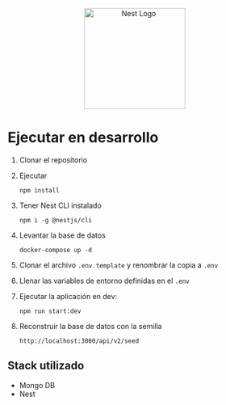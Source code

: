 <p align="center">
  <a href="http://nestjs.com/" target="blank"><img src="https://nestjs.com/img/logo-small.svg" width="200" alt="Nest Logo" /></a>
</p>

# Ejecutar en desarrollo

1. Clonar el repositorio
2. Ejecutar
    ```
    npm install
    ```
3. Tener Nest CLI instalado
    ```
    npm i -g @nestjs/cli
    ```
4. Levantar la base de datos
    ```
    docker-compose up -d
    ```
5. Clonar el archivo ```.env.template``` y renombrar la copia a ```.env```

6. Llenar las variables de entorno definidas en el ```.env```

7. Ejecutar la aplicación en dev:
    ```
    npm run start:dev
    ```
8. Reconstruir la base de datos con la semilla
    ```
    http://localhost:3000/api/v2/seed
    ```

## Stack utilizado
 * Mongo DB
 * Nest
